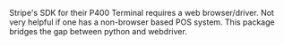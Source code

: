 Stripe's SDK for their P400 Terminal requires a web browser/driver. Not very helpful
if one has a non-browser based POS system. This package bridges the gap between
python and webdriver.